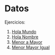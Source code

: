Datos
=====

Ejercicios:

1. [Hola Mundo](hola-mundo.md)
1. [Hola Nombre](hola-nombre.md)
1. [Menor a Mayor](menor-a-mayor.md)
1. [Menor Mayor Igual](menor-mayor-igual.md)
